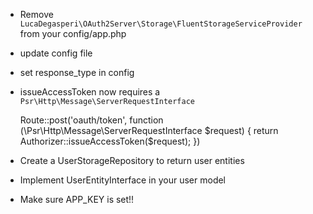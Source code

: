 - Remove `LucaDegasperi\OAuth2Server\Storage\FluentStorageServiceProvider` from your config/app.php      
- update config file
- set response_type in config
- issueAccessToken now requires a `Psr\Http\Message\ServerRequestInterface`
    
    
    Route::post('oauth/token', function (\Psr\Http\Message\ServerRequestInterface $request) {
        return Authorizer::issueAccessToken($request);
    })
    
- Create a UserStorageRepository to return user entities
- Implement UserEntityInterface in your user model
- Make sure APP_KEY is set!!